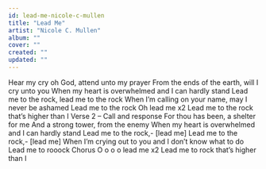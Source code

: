 ```yaml
---
id: lead-me-nicole-c-mullen
title: "Lead Me"
artist: "Nicole C. Mullen"
album: ""
cover: ""
created: ""
updated: ""
---
```


Hear my cry oh God, attend unto my prayer
From the ends of the earth, will I cry unto you
When my heart is overwhelmed and I can hardly stand
Lead me to the rock, lead me to the rock
When I’m calling on your name, may I never be ashamed
Lead me to the rock
Oh lead me x2
Lead me to the rock that’s higher than I
Verse 2 – Call and response
For thou has been, a shelter for me
And a strong tower, from the enemy
When my heart is overwhelmed and I can hardly stand
Lead me to the rock,- [lead me]
Lead me to the rock,- [lead me]
When I’m crying out to you and I don’t know what to do
Lead me to rooock
Chorus
O o o o lead me x2
Lead me to rock that’s higher than I